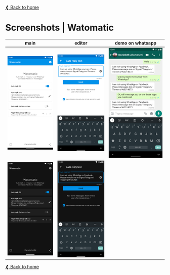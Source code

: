 [❰ Back to home](../../README.md)

# Screenshots | Watomatic

| main          | editor        | demo on whatsapp  |
| ------------- |:-------------:| :----------------:|
| ![main screen](./wato-1-8-light-main.png) | ![editor screen](./wato-1-8-light-editor.png) | ![on whatsapp](./wato-1-8-whatsapp-chat.png) |
|  ![main screen dark](./wato-1-8-dark-main.png)    |    ![editor screen](./wato-1-8-dark-editor.png)   |      |

[❰ Back to home](../../README.md)

